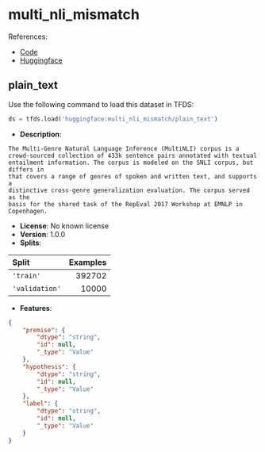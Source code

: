# multi_nli_mismatch

References:

*   [Code](https://github.com/huggingface/datasets/blob/master/datasets/multi_nli_mismatch)
*   [Huggingface](https://huggingface.co/datasets/multi_nli_mismatch)


## plain_text


Use the following command to load this dataset in TFDS:

```python
ds = tfds.load('huggingface:multi_nli_mismatch/plain_text')
```

*   **Description**:

```
The Multi-Genre Natural Language Inference (MultiNLI) corpus is a
crowd-sourced collection of 433k sentence pairs annotated with textual
entailment information. The corpus is modeled on the SNLI corpus, but differs in
that covers a range of genres of spoken and written text, and supports a
distinctive cross-genre generalization evaluation. The corpus served as the
basis for the shared task of the RepEval 2017 Workshop at EMNLP in Copenhagen.
```

*   **License**: No known license
*   **Version**: 1.0.0
*   **Splits**:

Split  | Examples
:----- | -------:
`'train'` | 392702
`'validation'` | 10000

*   **Features**:

```json
{
    "premise": {
        "dtype": "string",
        "id": null,
        "_type": "Value"
    },
    "hypothesis": {
        "dtype": "string",
        "id": null,
        "_type": "Value"
    },
    "label": {
        "dtype": "string",
        "id": null,
        "_type": "Value"
    }
}
```


